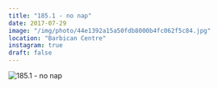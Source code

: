 ```yaml
---
title: "185.1 - no nap"
date: 2017-07-29
image: "/img/photo/44e1392a15a50fdb8000b4fc062f5c84.jpg"
location: "Barbican Centre"
instagram: true
draft: false
---
```


![185.1 - no nap](/img/photo/44e1392a15a50fdb8000b4fc062f5c84.jpg)
